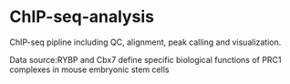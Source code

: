 # ChIP-seq-analysis
ChIP-seq pipline including QC, alignment, peak calling and visualization.

Data source:RYBP and Cbx7 define specific biological functions of PRC1 complexes in mouse embryonic stem cells
